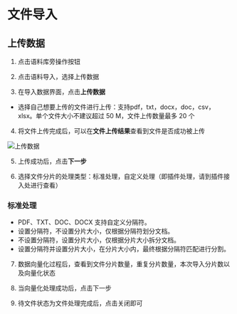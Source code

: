 # 文件导入

## 上传数据

1. 点击语料库旁操作按钮

2. 点击语料导入，选择上传数据

3. 在导入数据界面，点击**上传数据**

- 选择自己想要上传的文件进行上传：支持pdf，txt，docx，doc，csv，xlsx。单个文件大小不建议超过 50 M，文件上传数量最多 20 个

4. 将文件上传完成后，可以在**文件上传结果**查看到文件是否成功被上传

![上传数据](image.png)

5. 上传成功后，点击**下一步**

6. 选择文件分片的处理类型：标准处理，自定义处理（即插件处理，请到插件接入处进行查看）

### 标准处理
-  PDF、TXT、DOC、DOCX 支持自定义分隔符。
- 设置分隔符，不设置分片大小，仅根据分隔符划分文档。
- 不设置分隔符，设置分片大小，仅根据分片大小拆分文档。
- 设置分隔符并设置分片大小，在分片大小内，最终根据分隔符匹配进行分割。

7. 数据向量化过程后，查看到文件分片数量，重复分片数量，本次导入分片数以及向量化状态

8. 当向量化处理成功后，点击下一步

9. 待文件状态为文件处理完成后，点击关闭即可
